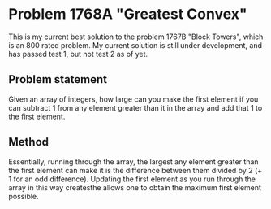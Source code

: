# Problem 1768A "Greatest Convex"
This is my current best solution to the problem 1767B "Block Towers", which is an 800 rated problem. My current solution is still under development, and has passed test 1, but not test 2 as of yet.

## Problem statement
Given an array of integers, how large can you make the first element if you can subtract 1 from any element greater than it in the array and add that 1 to the first element.

## Method
Essentially, running through the array, the largest any element greater than the first element can make it is the difference between them divided by 2 (+ 1 for an odd difference). Updating the first element as you run through the array in this way createsthe allows one to obtain the maximum first element possible.